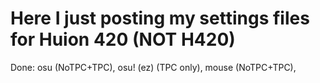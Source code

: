 # Here I just posting my settings files for Huion 420 (NOT H420)
Done: osu (NoTPC+TPC), osu! (ez) (TPC only), mouse (NoTPC+TPC),
